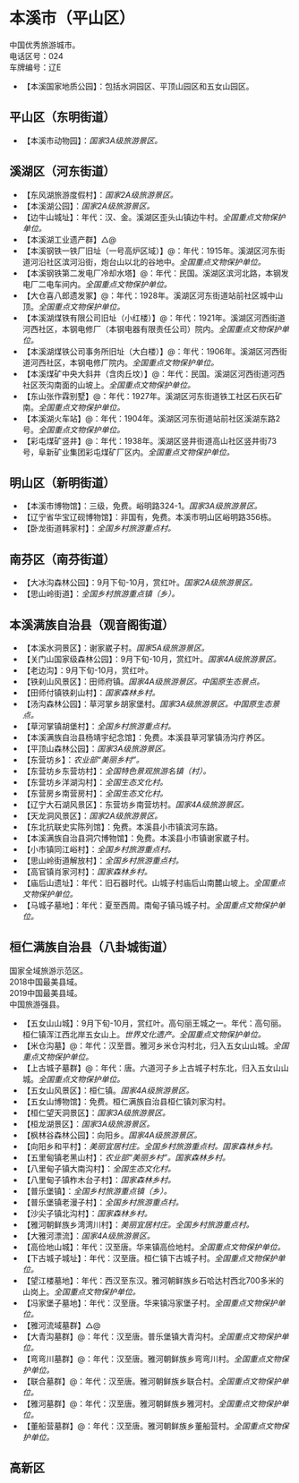 # 本溪市（平山区）  
中国优秀旅游城市。  
电话区号：024  
车牌编号：辽E  
* 【本溪国家地质公园】：包括水洞园区、平顶山园区和五女山园区。  

## 平山区（东明街道）  
* 【本溪市动物园】：*国家3A级旅游景区。*  

## 溪湖区（河东街道）  
* 【东风湖旅游度假村】：*国家2A级旅游景区。*  
* 【本溪湖公园】：*国家2A级旅游景区。*  
* 【边牛山城址】：年代：汉、金。溪湖区歪头山镇边牛村。*全国重点文物保护单位。*  
* 【本溪湖工业遗产群】△@
* 【本溪钢铁一铁厂旧址（一号高炉区域）】@：年代：1915年。溪湖区河东街道河沿社区滨河沿街，炮台山以北的谷地中。*全国重点文物保护单位。*  
* 【本溪钢铁第二发电厂冷却水塔】@：年代：民国。溪湖区滨河北路，本钢发电厂二电车间内。*全国重点文物保护单位。*  
* 【大仓喜八郎遗发冢】@：年代：1928年。溪湖区河东街道站前社区城中山顶。*全国重点文物保护单位。*  
* 【本溪湖煤铁有限公司旧址（小红楼）】@：年代：1921年。溪湖区河西街道河西社区，本钢电修厂（本钢电器有限责任公司）院内。*全国重点文物保护单位。*  
* 【本溪湖煤铁公司事务所旧址（大白楼）】@：年代：1906年。溪湖区河西街道河西社区，本钢电修厂院内。*全国重点文物保护单位。*    
* 【本溪煤矿中央大斜井（含肉丘坟）】@：年代：民国。溪湖区河西街道河西社区茨沟南面的山坡上。*全国重点文物保护单位。*    
* 【东山张作霖别墅】@：年代：1927年。溪湖区河东街道铁工社区石灰石矿南。*全国重点文物保护单位。*    
* 【本溪湖火车站】@：年代：1904年。溪湖区河东街道站前社区溪湖东路2号。*全国重点文物保护单位。*    
* 【彩屯煤矿竖井】@：年代：1938年。溪湖区竖井街道高山社区竖井街73号，阜新矿业集团彩屯煤矿厂区内。*全国重点文物保护单位。*    

## 明山区（新明街道）  
* 【本溪市博物馆】：三级，免费。峪明路324-1。*国家3A级旅游景区。*  
* 【辽宁省华宝辽砚博物馆】：非国有，免费。本溪市明山区峪明路356栋。  
* 【卧龙街道韩家村】：*全国乡村旅游重点村。*  

## 南芬区（南芬街道）  
* 【大冰沟森林公园】：9月下旬-10月，赏红叶。*国家2A级旅游景区。*  
* 【思山岭街道】：*全国乡村旅游重点镇（乡）。*  

## 本溪满族自治县（观音阁街道）  
* 【本溪水洞景区】：谢家崴子村。*国家5A级旅游景区。*  
* 【关门山国家级森林公园】：9月下旬-10月，赏红叶。*国家4A级旅游景区。*
* 【老边沟】：9月下旬-10月，赏红叶。
* 【铁刹山风景区】：田师府镇。*国家4A级旅游景区。中国原生态景点。*  
* 【田师付镇铁刹山村】：*国家森林乡村。*  
* 【汤沟森林公园】：草河掌乡胡家堡村。*国家3A级旅游景区。中国原生态景点。*  
* 【草河掌镇胡堡村】：*全国乡村旅游重点村。*  
* 【本溪满族自治县杨靖宇纪念馆】：免费。本溪县草河掌镇汤沟疗养区。  
* 【平顶山森林公园】：*国家3A级旅游景区。*  
* 【东营坊乡】：*农业部“美丽乡村”。*  
* 【东营坊乡东营坊村】：*全国特色景观旅游名镇（村）。*  
* 【东营坊乡洋湖沟村】：*全国生态文化村。*  
* 【东营房乡南营房村】：*全国生态文化村。*  
* 【辽宁大石湖风景区】：东营坊乡南营坊村。*国家4A级旅游景区。*  
* 【天龙洞风景区】：*国家2A级旅游景区。*  
* 【东北抗联史实陈列馆】：免费。本溪县小市镇滨河东路。  
* 【本溪满族自治县洞穴博物馆】：免费。本溪县小市镇谢家崴子村。  
* 【小市镇同江峪村】：*全国乡村旅游重点村。*  
* 【思山岭街道解放村】：*全国乡村旅游重点村。*  
* 【高官镇肖家河村】：*国家森林乡村。*  
* 【庙后山遗址】：年代：旧石器时代。山城子村庙后山南麓山坡上。*全国重点文物保护单位。*    
* 【马城子墓地】：年代：夏至西周。南甸子镇马城子村。*全国重点文物保护单位。*    

## 桓仁满族自治县（八卦城街道）  
国家全域旅游示范区。  
2018中国最美县域。  
2019中国最美县域。  
中国旅游强县。  
* 【五女山山城】：9月下旬-10月，赏红叶。高句丽王城之一。年代：高句丽。桓仁镇浑江西北岸五女山上。*世界文化遗产。全国重点文物保护单位。*  
* 【米仓沟墓】@：年代：汉至晋。雅河乡米仓沟村北，归入五女山山城。*全国重点文物保护单位。*  
* 【上古城子墓群】@：年代：唐。六道河子乡上古城子村东北，归入五女山山城。*全国重点文物保护单位。*  
* 【五女山风景区】：桓仁镇。*国家4A级旅游景区。*  
* 【五女山博物馆】：免费。桓仁满族自治县桓仁镇刘家沟村。  
* 【桓仁望天洞景区】：*国家3A级旅游景区。*  
* 【桓龙湖景区】：*国家3A级旅游景区。*  
* 【枫林谷森林公园】：向阳乡。*国家4A级旅游景区。*  
* 【向阳乡和平村】：*美丽宜居村庄。全国乡村旅游重点村。国家森林乡村。*  
* 【五里甸镇老黑山村】：*农业部“美丽乡村”。国家森林乡村。*  
* 【八里甸子镇大南沟村】：*全国生态文化村。*  
* 【八里甸子镇柞木台子村】：*国家森林乡村。*  
* 【普乐堡镇】：*全国乡村旅游重点镇（乡）。*  
* 【普乐堡镇老漫子村】：*全国乡村旅游重点村。*  
* 【沙尖子镇北沟村】：*国家森林乡村。*  
* 【雅河朝鲜族乡湾湾川村】：*美丽宜居村庄。全国乡村旅游重点村。*  
* 【大雅河漂流】：*国家4A级旅游景区。*  
* 【高俭地山城】：年代：汉至唐。华来镇高俭地村。*全国重点文物保护单位。*    
* 【下古城子城址】：年代：汉至唐。桓仁镇下古城子村。*全国重点文物保护单位。*   
* 【望江楼墓地】：年代：西汉至东汉。雅河朝鲜族乡石哈达村西北700多米的山岗上。*全国重点文物保护单位。*   
* 【冯家堡子墓地】：年代：汉至唐。华来镇冯家堡子村。*全国重点文物保护单位。*   
* 【雅河流域墓群】△@
* 【大青沟墓群】@：年代：汉至唐。普乐堡镇大青沟村。*全国重点文物保护单位。*  
* 【弯弯川墓群】@：年代：汉至唐。雅河朝鲜族乡弯弯川村。*全国重点文物保护单位。*  
* 【联合墓群】@：年代：汉至唐。雅河朝鲜族乡联合村。*全国重点文物保护单位。*  
* 【雅河墓群】@：年代：汉至唐。雅河朝鲜族乡雅河村。*全国重点文物保护单位。*  
* 【董船营墓群】@：年代：汉至唐。雅河朝鲜族乡董船营村。*全国重点文物保护单位。*    
  
## 高新区  